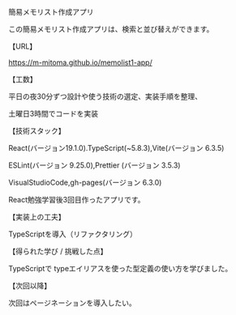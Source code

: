 簡易メモリスト作成アプリ

この簡易メモリスト作成アプリは、検索と並び替えができます。

【URL】

https://m-mitoma.github.io/memolist1-app/

【工数】

平日の夜30分ずつ設計や使う技術の選定、実装手順を整理、

土曜日3時間でコードを実装

【技術スタック】

React(バージョン19.1.0).TypeScript(~5.8.3),Vite(バージョン 6.3.5)

ESLint(バージョン 9.25.0),Prettier (バージョン 3.5.3)

VisualStudioCode,gh-pages(バージョン 6.3.0)

React勉強学習後3回目作ったアプリです。

【実装上の工夫】

TypeScriptを導入（リファクタリング）

【得られた学び / 挑戦した点】

TypeScriptで
typeエイリアスを使った型定義の使い方を学びました。

【次回以降】

次回はページネーションを導入したい。
